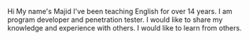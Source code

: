 Hi
My name's Majid 
I've been teaching English for over 14 years. 
I am program developer and penetration tester. 
I would like to share my knowledge and experience with others. 
I would like to learn from others.
